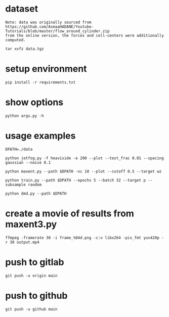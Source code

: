 
# dataset

    Note: data was originally sourced from 
    https://github.com/AsmaaHADANE/Youtube-Tutorials/blob/master/flow_around_cylinder.zip
    from the online version, the forces and cell-centers were additionally computed. 

    tar xvfz data.tgz

# setup environment

    pip install -r requirements.txt

# show options

    python args.py -h 

# usage examples

    DPATH=./data

    python jetfog.py -f heaviside -e 200 --plot --test_frac 0.01 --spacing gaussian --noise 0.1

    python maxent.py --path $DPATH -nc 10 --plot --cutoff 0.5 --target wz

    python train.py --path $DPATH --epochs 5 --batch 32 --target p --subsample random

    python dmd.py --path $DPATH

# create a movie of results from maxent3.py

    ffmpeg -framerate 30 -i frame_%04d.png -c:v libx264 -pix_fmt yuv420p -r 30 output.mp4

# push to gitlab

    git push -u origin main

# push to github

    git push -u github main


